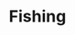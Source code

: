---
title: Fishing
crosslinks:
- livven
- pics
- BrasilOnReddit
- MicroFishing
- autotldr
- troutfishing
- houston
- WTF
- UNBGBBIIVCHIDCTIICBG
- politics
- AskReddit
- AnglingDeals
- IASIP
- Vermiculture
- girlswithiphones
- UpvotedBecauseGirl
- TwoRedditorsOneCup
- Fishing_Gear
- HailCorporate
- StopClickingThis
---